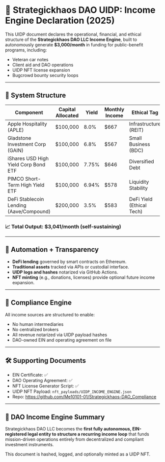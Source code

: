 # 💸 Strategickhaos DAO UIDP: Income Engine Declaration (2025)

This UIDP document declares the operational, financial, and ethical structure of the **Strategickhaos DAO LLC Income Engine**, built to autonomously generate **$3,000/month** in funding for public-benefit programs, including:

- Veteran car notes
- Client aid and DAO operations
- UIDP NFT license expansion
- Bugcrowd bounty security loops

---

## 🔁 System Structure

| Component                                  | Capital Allocated | Yield         | Monthly Income | Ethical Tag               |
|-------------------------------------------|-------------------|---------------|----------------|---------------------------|
| Apple Hospitality (APLE)                  | $100,000          | 8.0%          | $667           | Infrastructure (REIT)     |
| Gladstone Investment Corp (GAIN)          | $100,000          | 6.8%          | $567           | Small Business (BDC)      |
| iShares USD High Yield Corp Bond ETF      | $100,000          | 7.75%         | $646           | Diversified Debt          |
| PIMCO Short-Term High Yield ETF           | $100,000          | 6.94%         | $578           | Liquidity Stability       |
| DeFi Stablecoin Lending (Aave/Compound)   | $200,000          | 3.5%          | $583           | DeFi Yield (Ethical Tech) |

### 📈 Total Output: **$3,041/month** (self-sustaining)

---

## 🧠 Automation + Transparency

- **DeFi lending** governed by smart contracts on Ethereum.
- **Traditional assets** tracked via APIs or custodial interface.
- **UIDP logs and hashes** notarized via GitHub Actions.
- **NFT minting** (e.g., donations, licenses) provide optional future income expansion.

---

## 🔐 Compliance Engine

All income sources are structured to enable:

- No human intermediaries
- No centralized brokers
- All revenue notarized via UIDP payload hashes
- DAO-owned EIN and operating agreement on file

---

## 🛠️ Supporting Documents

- EIN Certificate: ✅  
- DAO Operating Agreement: ✅  
- NFT License Generator Script: ✅  
- UIDP NFT Payload: `nft_payloads/UIDP_INCOME_ENGINE.json`  
- Repo: https://github.com/Me10101-01/Strategickhaos-DAO_Compliance  

---

## 🔁 DAO Income Engine Summary

Strategickhaos DAO LLC becomes the **first fully autonomous, EIN-registered legal entity to structure a recurring income loop** that funds mission-driven operations entirely from decentralized and compliant investment instruments.

This document is hashed, logged, and optionally minted as a UIDP NFT.


